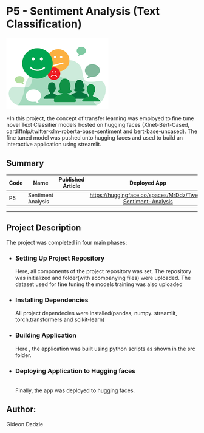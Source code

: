 # P5 - Sentiment Analysis (Text Classification)

![Sample Image](images.png)<br>

*In this project, the concept of transfer learning was employed to fine tune novel Text Classifier models hosted on hugging faces (Xlnet-Bert-Cased, cardiffnlp/twitter-xlm-roberta-base-sentiment and bert-base-uncased). The fine tuned model was pushed unto hugging faces and used to build an interactive application using streamlit. 

## Summary
| Code      | Name        | Published Article |  Deployed App|
|-----------|-------------|:-------------:|:-------------:|
|P5     | Sentiment Analysis  |  [](/) |     https://huggingface.co/spaces/MrDdz/Tweet-Sentiment-Analysis [](/)          |
--------------------------------------------------

## Project Description
The project was completed in four main phases: 

* ### Setting Up Project Repository<br>
  Here, all components of the project repository was set. The repository was initialized and folder(with acompanying files) were uploaded. The dataset used for fine tuning the models training was also uploaded<br>

* ### Installing Dependencies <br>
   All project dependecies were installed(pandas, numpy. streamlit, torch,transformers and scikit-learn)

* ### Building Application<br>
  Here , the application was built using python scripts as shown in the src folder.

* ### Deploying Application to Hugging faces
  <br> Finally, the app was deployed to hugging faces.


## Author:
Gideon Dadzie